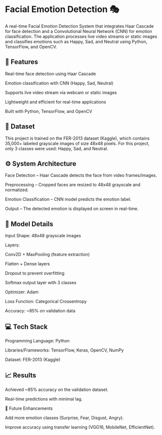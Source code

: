 # Facial Emotion Detection 🎭

A real-time Facial Emotion Detection System that integrates Haar Cascade for face detection and a Convolutional Neural Network (CNN) for emotion classification. The application processes live video streams or static images and classifies emotions such as Happy, Sad, and Neutral using Python, TensorFlow, and OpenCV.

##  🚀 Features

Real-time face detection using Haar Cascade

Emotion classification with CNN (Happy, Sad, Neutral)

Supports live video stream via webcam or static images

Lightweight and efficient for real-time applications

Built with Python, TensorFlow, and OpenCV

## 📂 Dataset

This project is trained on the FER-2013 dataset (Kaggle), which contains 35,000+ labeled grayscale images of size 48x48 pixels.
For this project, only 3 classes were used: Happy, Sad, and Neutral.

## ⚙️ System Architecture

Face Detection – Haar Cascade detects the face from video frames/images.

Preprocessing – Cropped faces are resized to 48x48 grayscale and normalized.

Emotion Classification – CNN model predicts the emotion label.

Output – The detected emotion is displayed on screen in real-time.

## 🧠 Model Details

Input Shape: 48x48 grayscale images

Layers:

Conv2D + MaxPooling (feature extraction)

Flatten + Dense layers

Dropout to prevent overfitting

Softmax output layer with 3 classes

Optimizer: Adam

Loss Function: Categorical Crossentropy

Accuracy: ~85% on validation data

## 💻 Tech Stack

Programming Language: Python

Libraries/Frameworks: TensorFlow, Keras, OpenCV, NumPy

Dataset: FER-2013 (Kaggle)

## 📈 Results

Achieved ~85% accuracy on the validation dataset.

Real-time predictions with minimal lag.

🔮 Future Enhancements

Add more emotion classes (Surprise, Fear, Disgust, Angry).

Improve accuracy using transfer learning (VGG16, MobileNet, EfficientNet).
